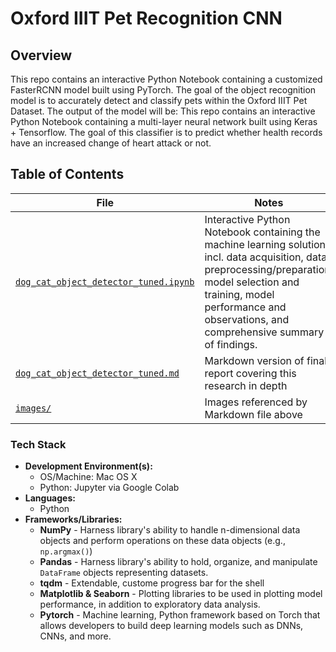 # Oxford IIIT Pet Recognition CNN

## Overview
This repo contains an interactive Python Notebook containing a customized FasterRCNN model built using PyTorch. The goal of the object recognition model is to accurately detect and classify pets within the Oxford IIIT Pet Dataset. The output of the model will be:
This repo contains an interactive Python Notebook containing a multi-layer neural network built using Keras + Tensorflow. The goal of this classifier is to predict whether health records have an increased change of heart attack or not.

## Table of Contents
|File|Notes|
|---|---|
|[`dog_cat_object_detector_tuned.ipynb`](./dog_cat_object_detector_tuned.ipynb)|Interactive Python Notebook containing the machine learning solution incl. data acquisition, data preprocessing/preparation, model selection and training, model performance and observations, and comprehensive summary of findings. 
|[`dog_cat_object_detector_tuned.md`](./dog_cat_object_detector_tuned.md)|Markdown version of final report covering this research in depth|
|[`images/`](./images/)|Images referenced by Markdown file above|

### **Tech Stack**
* **Development Environment(s):**
    * OS/Machine: Mac OS X
    * Python: Jupyter via Google Colab
* **Languages:**
    * Python
* **Frameworks/Libraries:**
    * **NumPy** - Harness library's ability to handle n-dimensional data objects and perform operations on these data objects (e.g., `np.argmax()`)
    * **Pandas** - Harness library's ability to hold, organize, and manipulate `DataFrame` objects representing datasets.
    * **tqdm** - Extendable, custome progress bar for the shell
    * **Matplotlib & Seaborn** - Plotting libraries to be used in plotting model performance, in addition to exploratory data analysis.
    * **Pytorch** - Machine learning, Python framework based on Torch that allows developers to build deep learning models such as DNNs, CNNs, and more.
